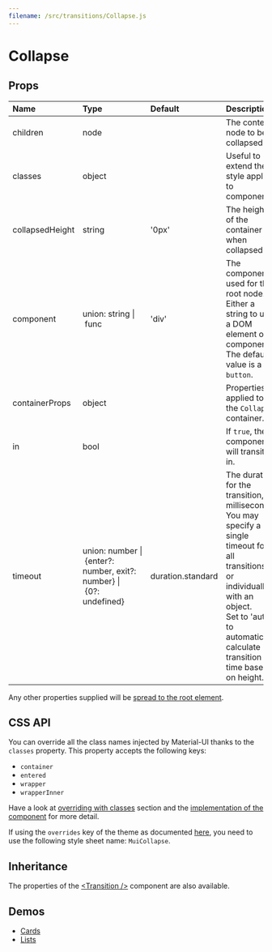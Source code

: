```yaml
---
filename: /src/transitions/Collapse.js
---
```


<!--- This documentation is automatically generated, do not try to edit it. -->

# Collapse



## Props

| Name | Type | Default | Description |
|:-----|:-----|:--------|:------------|
| children | node |  | The content node to be collapsed. |
| classes | object |  | Useful to extend the style applied to components. |
| collapsedHeight | string | '0px' | The height of the container when collapsed. |
| component | union:&nbsp;string&nbsp;&#124;<br>&nbsp;func<br> | 'div' | The component used for the root node. Either a string to use a DOM element or a component. The default value is a `button`. |
| containerProps | object |  | Properties applied to the `Collapse` container. |
| in | bool |  | If `true`, the component will transition in. |
| timeout | union:&nbsp;number&nbsp;&#124;<br>&nbsp;{enter?: number, exit?: number}&nbsp;&#124;<br>&nbsp;{0?: undefined}<br> | duration.standard | The duration for the transition, in milliseconds. You may specify a single timeout for all transitions, or individually with an object.<br>Set to 'auto' to automatically calculate transition time based on height. |

Any other properties supplied will be [spread to the root element](/guides/api#spread).

## CSS API

You can override all the class names injected by Material-UI thanks to the `classes` property.
This property accepts the following keys:
- `container`
- `entered`
- `wrapper`
- `wrapperInner`

Have a look at [overriding with classes](/customization/overrides#overriding-with-classes) section
and the [implementation of the component](https://github.com/mui-org/material-ui/tree/v1-beta/src/transitions/Collapse.js)
for more detail.

If using the `overrides` key of the theme as documented
[here](/customization/themes#customizing-all-instances-of-a-component-type),
you need to use the following style sheet name: `MuiCollapse`.

## Inheritance

The properties of the [&lt;Transition /&gt;](https://reactcommunity.org/react-transition-group/#Transition) component are also available.

## Demos

- [Cards](/demos/cards)
- [Lists](/demos/lists)

